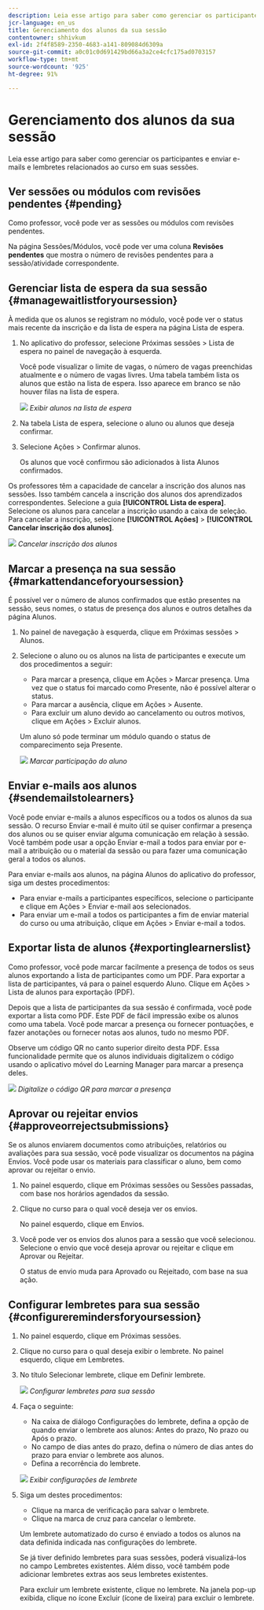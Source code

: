 ```yaml
---
description: Leia esse artigo para saber como gerenciar os participantes e enviar e-mails e lembretes relacionados ao curso em suas sessões.
jcr-language: en_us
title: Gerenciamento dos alunos da sua sessão
contentowner: shhivkum
exl-id: 2f4f8589-2350-4683-a141-809084d6309a
source-git-commit: a0c01c0d691429bd66a3a2ce4cfc175ad0703157
workflow-type: tm+mt
source-wordcount: '925'
ht-degree: 91%

---
```


# Gerenciamento dos alunos da sua sessão

Leia esse artigo para saber como gerenciar os participantes e enviar e-mails e lembretes relacionados ao curso em suas sessões.

## Ver sessões ou módulos com revisões pendentes {#pending}

Como professor, você pode ver as sessões ou módulos com revisões pendentes.

Na página Sessões/Módulos, você pode ver uma coluna **Revisões pendentes** que mostra o número de revisões pendentes para a sessão/atividade correspondente.

## Gerenciar lista de espera da sua sessão {#managewaitlistforyoursession}

À medida que os alunos se registram no módulo, você pode ver o status mais recente da inscrição e da lista de espera na página Lista de espera.

1. No aplicativo do professor, selecione Próximas sessões > Lista de espera no painel de navegação à esquerda.

   Você pode visualizar o limite de vagas, o número de vagas preenchidas atualmente e o número de vagas livres. Uma tabela também lista os alunos que estão na lista de espera. Isso aparece em branco se não houver filas na lista de espera.

   ![](assets/waitlist.png)
   *Exibir alunos na lista de espera*

1. Na tabela Lista de espera, selecione o aluno ou alunos que deseja confirmar.
1. Selecione Ações > Confirmar alunos.

   Os alunos que você confirmou são adicionados à lista Alunos confirmados.

Os professores têm a capacidade de cancelar a inscrição dos alunos nas sessões. Isso também cancela a inscrição dos alunos dos aprendizados correspondentes. Selecione a guia **[!UICONTROL Lista de espera]**. Selecione os alunos para cancelar a inscrição usando a caixa de seleção. Para cancelar a inscrição, selecione **[!UICONTROL Ações]** > **[!UICONTROL Cancelar inscrição dos alunos]**.

![](assets/unenroll-learners.png)
*Cancelar inscrição dos alunos*

## Marcar a presença na sua sessão {#markattendanceforyoursession}

É possível ver o número de alunos confirmados que estão presentes na sessão, seus nomes, o status de presença dos alunos e outros detalhes da página Alunos.

1. No painel de navegação à esquerda, clique em Próximas sessões > Alunos.
1. Selecione o aluno ou os alunos na lista de participantes e execute um dos procedimentos a seguir:

   * Para marcar a presença, clique em Ações > Marcar presença. Uma vez que o status foi marcado como Presente, não é possível alterar o status.
   * Para marcar a ausência, clique em Ações > Ausente.
   * Para excluir um aluno devido ao cancelamento ou outros motivos, clique em Ações > Excluir alunos.

   Um aluno só pode terminar um módulo quando o status de comparecimento seja Presente.

   ![](assets/markattendance.png)
   *Marcar participação do aluno*

## Enviar e-mails aos alunos {#sendemailstolearners}

Você pode enviar e-mails a alunos específicos ou a todos os alunos da sua sessão. O recurso Enviar e-mail é muito útil se quiser confirmar a presença dos alunos ou se quiser enviar alguma comunicação em relação à sessão. Você também pode usar a opção Enviar e-mail a todos para enviar por e-mail a atribuição ou o material da sessão ou para fazer uma comunicação geral a todos os alunos.

Para enviar e-mails aos alunos, na página Alunos do aplicativo do professor, siga um destes procedimentos:

* Para enviar e-mails a participantes específicos, selecione o participante e clique em Ações > Enviar e-mail aos selecionados.
* Para enviar um e-mail a todos os participantes a fim de enviar material do curso ou uma atribuição, clique em Ações > Enviar e-mail a todos.

## Exportar lista de alunos {#exportinglearnerslist}

Como professor, você pode marcar facilmente a presença de todos os seus alunos exportando a lista de participantes como um PDF. Para exportar a lista de participantes, vá para o painel esquerdo Aluno. Clique em Ações > Lista de alunos para exportação (PDF).

Depois que a lista de participantes da sua sessão é confirmada, você pode exportar a lista como PDF. Este PDF de fácil impressão exibe os alunos como uma tabela. Você pode marcar a presença ou fornecer pontuações, e fazer anotações ou fornecer notas aos alunos, tudo no mesmo PDF.

Observe um código QR no canto superior direito desta PDF. Essa funcionalidade permite que os alunos individuais digitalizem o código usando o aplicativo móvel do Learning Manager para marcar a presença deles.

![](assets/exportpdf.png)
*Digitalize o código QR para marcar a presença*

## Aprovar ou rejeitar envios {#approveorrejectsubmissions}

Se os alunos enviarem documentos como atribuições, relatórios ou avaliações para sua sessão, você pode visualizar os documentos na página Envios. Você pode usar os materiais para classificar o aluno, bem como aprovar ou rejeitar o envio.

1. No painel esquerdo, clique em Próximas sessões ou Sessões passadas, com base nos horários agendados da sessão.
1. Clique no curso para o qual você deseja ver os envios.

   No painel esquerdo, clique em Envios.

1. Você pode ver os envios dos alunos para a sessão que você selecionou. Selecione o envio que você deseja aprovar ou rejeitar e clique em Aprovar ou Rejeitar.

   O status de envio muda para Aprovado ou Rejeitado, com base na sua ação.

## Configurar lembretes para sua sessão {#configureremindersforyoursession}

1. No painel esquerdo, clique em Próximas sessões.
1. Clique no curso para o qual deseja exibir o lembrete. No painel esquerdo, clique em Lembretes.
1. No título Selecionar lembrete, clique em Definir lembrete.

   ![](assets/setreminder.png)
   *Configurar lembretes para sua sessão*

1. Faça o seguinte:

   * Na caixa de diálogo Configurações do lembrete, defina a opção de quando enviar o lembrete aos alunos: Antes do prazo, No prazo ou Após o prazo.
   * No campo de dias antes do prazo, defina o número de dias antes do prazo para enviar o lembrete aos alunos.
   * Defina a recorrência do lembrete.

   ![](assets/remindersettings.png)
   *Exibir configurações de lembrete*

1. Siga um destes procedimentos:

   * Clique na marca de verificação para salvar o lembrete.
   * Clique na marca de cruz para cancelar o lembrete.

   Um lembrete automatizado do curso é enviado a todos os alunos na data definida indicada nas configurações do lembrete.

   Se já tiver definido lembretes para suas sessões, poderá visualizá-los no campo Lembretes existentes. Além disso, você também pode adicionar lembretes extras aos seus lembretes existentes.

   Para excluir um lembrete existente, clique no lembrete. Na janela pop-up exibida, clique no ícone Excluir (ícone de lixeira) para excluir o lembrete.
